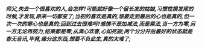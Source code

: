 ***师父,失去一个很喜欢的人,会怎样?可能就好像一个留长发的姑娘,习惯性摸发尾的时候,才发现,原来一切都变了;当初的喜欢是真的,想要走到最后的心也是真的,但一次一次的寒心也是真的;回到过去很难吗?感情不是加减法,而是乘法,当一方为零,另一方无论再努力,结果都是零;从满心欢喜,心如死寂;两个分分开后最好的状态就是杳无音讯,毕竟,缘分这东西,想要不负此生,真的太难了;***